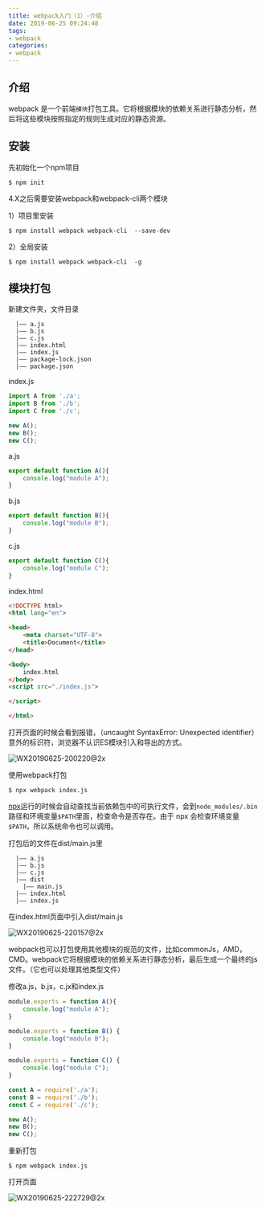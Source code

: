 ```yaml
---
title: webpack入门（1）-介绍
date: 2019-06-25 09:24:48
tags: 
- webpack
categories: 
- webpack
---
```


## 介绍

webpack 是一个前端`模块`打包工具。它将根据模块的依赖关系进行静态分析，然后将这些模块按照指定的规则生成对应的静态资源。



## 安装

先初始化一个npm项目

```shell
$ npm init
```



4.X之后需要安装webpack和webpack-cli两个模块

1）项目里安装

```shell
$ npm install webpack webpack-cli  --save-dev
```



2）全局安装

```shell
$ npm install webpack webpack-cli  -g
```



## 模块打包

新建文件夹，文件目录

```文件目录
  |—— a.js
  |—— b.js
  |—— c.js
  |—— index.html
  |—— index.js
  |—— package-lock.json
  |—— package.json
```

index.js

```javascript
import A from './a';
import B from './b';
import C from './c';

new A();
new B();
new C();
```

a.js

```javascript
export default function A(){
    console.log("module A");
}
```

b.js

```javascript
export default function B(){
    console.log("module B");
}
```

c.js

```javascript
export default function C(){
    console.log("module C");
}
```

index.html

```html
<!DOCTYPE html>
<html lang="en">

<head>
    <meta charset="UTF-8">
    <title>Document</title>
</head>

<body>
    index.html
</body>
<script src="./index.js">

</script>

</html>
```

打开页面的时候会看到报错，（uncaught SyntaxError: Unexpected identifier）意外的标识符，浏览器不认识ES模块引入和导出的方式。

![WX20190625-200220@2x](http://www.qinhanwen.xyz/WX20190625-200220@2x.png)





使用webpack打包

```shell
$ npx webpack index.js
```

[npx](http://www.ruanyifeng.com/blog/2019/02/npx.html)运行的时候会自动查找当前依赖包中的可执行文件，会到`node_modules/.bin`路径和环境变量`$PATH`里面，检查命令是否存在。由于 npx 会检查环境变量`$PATH`，所以系统命令也可以调用。



打包后的文件在dist/main.js里

```
  |—— a.js
  |—— b.js
  |—— c.js
  |—— dist
    |—— main.js
  |—— index.html
  |—— index.js
```

在index.html页面中引入dist/main.js

![WX20190625-220157@2x](http://www.qinhanwen.xyz/WX20190625-220157@2x.png)



webpack也可以打包使用其他模块的规范的文件，比如commonJs，AMD，CMD。webpack它将根据模块的依赖关系进行静态分析，最后生成一个最终的js文件。（它也可以处理其他类型文件）

修改a.js，b.js，c.jx和index.js

```javascript
module.exports = function A(){
    console.log("module A");
}
```

```javascript
module.exports = function B() {
    console.log("module B");
}
```

```javascript
module.exports = function C() {
    console.log("module C");
}
```

```javascript
const A = require('./a');
const B = require('./b');
const C = require('./c');

new A();
new B();
new C();
```

重新打包

```shell
$ npm webpack index.js
```

打开页面

![WX20190625-222729@2x](http://www.qinhanwen.xyz/WX20190625-222729@2x.png)





